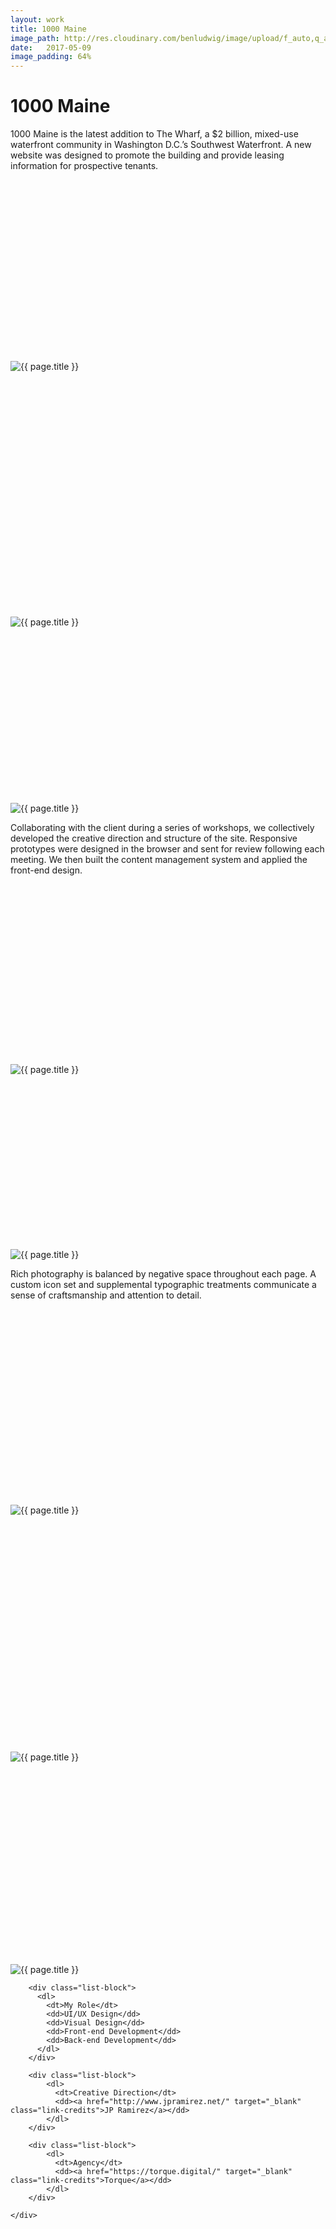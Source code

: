 ```yaml
---
layout: work
title: 1000 Maine
image_path: http://res.cloudinary.com/benludwig/image/upload/f_auto,q_auto/v1499826012/1000-4_ezbtlw.jpg
date:   2017-05-09
image_padding: 64%
---
```

<div class="grid-container">
<div class="grid">
<div class="grid-sizer"></div>

<div class="grid-item">
  <div class="copy-block revealblock">
    <h1>1000 Maine</h1>
    <p>1000 Maine is the latest addition to The Wharf, a $2 billion, mixed-use waterfront community in Washington D.C.’s Southwest Waterfront. A new website was designed to promote the building and provide leasing information for prospective tenants.</p>
  </div>
</div>

<div class="grid-item">
<div class="imgblock revealblock" style="padding-top: 57.43%">
  <div class="signal"></div>
  <div class="imgfull">
  <img src="http://res.cloudinary.com/benludwig/image/upload/f_auto,q_auto/v1499826000/1000-1_xrx10b.jpg" alt="{{ page.title }}" onload="imgLoaded(this)">
  </div>
</div>
</div>

<div class="grid-item">
<div class="imgblock revealblock" style="padding-top: 77.93%">
  <div class="signal"></div>
  <div class="imgfull">
  <img src="http://res.cloudinary.com/benludwig/image/upload/f_auto,q_auto/v1499825995/1000-3_eqheft.jpg" alt="{{ page.title }}" onload="imgLoaded(this)">
  </div>
</div>
</div>

<div class="grid-item">
<div class="imgblock revealblock" style="padding-top: 55.79%">
  <div class="signal"></div>
  <div class="imgfull">
  <img src="http://res.cloudinary.com/benludwig/image/upload/f_auto,q_auto/v1499826003/1000-7_b1hzxn.jpg" alt="{{ page.title }}" onload="imgLoaded(this)">
  </div>
</div>
</div>

<div class="grid-item">
  <div class="copy-block revealblock">
    <p>Collaborating with the client during a series of workshops, we collectively developed the creative direction and structure of the site. Responsive prototypes were designed in the browser and sent for review following each meeting. We then built the content management system and applied the front-end design.</p>
  </div>
</div>

<div class="grid-item">
<div class="imgblock revealblock" style="padding-top: 57.14%">
  <div class="signal"></div>
  <div class="imgfull">
  <img src="http://res.cloudinary.com/benludwig/image/upload/f_auto,q_auto/v1499825991/1000-6_flygd0.jpg" alt="{{ page.title }}" onload="imgLoaded(this)">
  </div>
</div>
</div>

<div class="grid-item">
<div class="imgblock revealblock" style="padding-top: 55.29%">
  <div class="signal"></div>
  <div class="imgfull">
  <img src="http://res.cloudinary.com/benludwig/image/upload/f_auto,q_auto/v1499825985/1000-5_tdvr6o.jpg" alt="{{ page.title }}" onload="imgLoaded(this)">
  </div>
</div>
</div>

<div class="grid-item">
  <div class="copy-block revealblock">
    <p>Rich photography is balanced by negative space throughout each page. A custom icon set and supplemental typographic treatments communicate a sense of craftsmanship and attention to detail.</p>
  </div>
</div>

<div class="grid-item">
<div class="imgblock revealblock" style="padding-top: 62.14%">
  <div class="signal"></div>
  <div class="imgfull">
  <img src="http://res.cloudinary.com/benludwig/image/upload/f_auto,q_auto/v1499825984/1000-2_ceg0tk.jpg" alt="{{ page.title }}" onload="imgLoaded(this)">
  </div>
</div>
</div>

<div class="grid-item">
<div class="imgblock revealblock" style="padding-top: 75%">
  <div class="signal"></div>
  <div class="imgfull">
  <img src="http://res.cloudinary.com/benludwig/image/upload/f_auto,q_auto/v1499826019/1000-8_fqumus.jpg" alt="{{ page.title }}" onload="imgLoaded(this)">
  </div>
</div>
</div>

<div class="grid-item">
<div class="imgblock revealblock" style="padding-top: 64%">
  <div class="signal"></div>
  <div class="imgfull">
  <img src="http://res.cloudinary.com/benludwig/image/upload/f_auto,q_auto/v1499826012/1000-4_ezbtlw.jpg" alt="{{ page.title }}" onload="imgLoaded(this)">
  </div>
</div>
</div>

<div class="grid-item">
  <div class="copy-block revealblock">
    <div class="list-blocks">

        <div class="list-block">
          <dl>
            <dt>My Role</dt>
            <dd>UI/UX Design</dd>
            <dd>Visual Design</dd>
            <dd>Front-end Development</dd>
            <dd>Back-end Development</dd>
          </dl>
        </div>

        <div class="list-block">
            <dl>
              <dt>Creative Direction</dt>
              <dd><a href="http://www.jpramirez.net/" target="_blank" class="link-credits">JP Ramirez</a></dd>
            </dl>
        </div>

        <div class="list-block">
            <dl>
              <dt>Agency</dt>
              <dd><a href="https://torque.digital/" target="_blank" class="link-credits">Torque</a></dd>
            </dl>
        </div>

    </div>
  </div>
</div>


</div>
</div>
